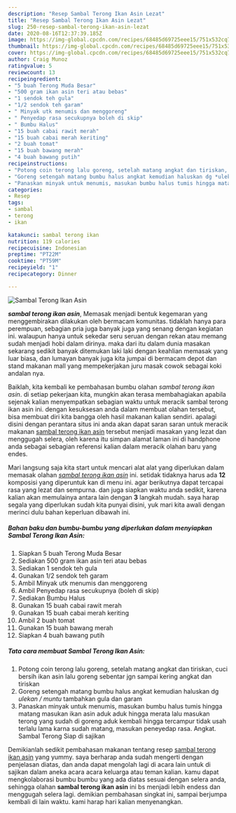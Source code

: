 ```yaml
---
description: "Resep Sambal Terong Ikan Asin Lezat"
title: "Resep Sambal Terong Ikan Asin Lezat"
slug: 250-resep-sambal-terong-ikan-asin-lezat
date: 2020-08-16T12:37:39.185Z
image: https://img-global.cpcdn.com/recipes/68485d69725eee15/751x532cq70/sambal-terong-ikan-asin-foto-resep-utama.jpg
thumbnail: https://img-global.cpcdn.com/recipes/68485d69725eee15/751x532cq70/sambal-terong-ikan-asin-foto-resep-utama.jpg
cover: https://img-global.cpcdn.com/recipes/68485d69725eee15/751x532cq70/sambal-terong-ikan-asin-foto-resep-utama.jpg
author: Craig Munoz
ratingvalue: 5
reviewcount: 13
recipeingredient:
- "5 buah Terong Muda Besar"
- "500 gram ikan asin teri atau bebas"
- "1 sendok teh gula"
- "1/2 sendok teh garam"
- " Minyak utk menumis dan menggoreng"
- " Penyedap rasa secukupnya boleh di skip"
- " Bumbu Halus"
- "15 buah cabai rawit merah"
- "15 buah cabai merah keriting"
- "2 buah tomat"
- "15 buah bawang merah"
- "4 buah bawang putih"
recipeinstructions:
- "Potong coin terong lalu goreng, setelah matang angkat dan tiriskan, cuci bersih ikan asin lalu goreng sebentar jgn sampai kering angkat dan tiriskan"
- "Goreng setengah matang bumbu halus angkat kemudian haluskan dg *ulekan / muntu* tambahkan gula dan garam"
- "Panaskan minyak untuk menumis, masukan bumbu halus tumis hingga matang masukan ikan asin aduk aduk hingga merata lalu masukan terong yang sudah di goreng aduk kembali hingga tercampur tidak usah terlalu lama karna sudah matang, masukan peneyedap rasa. Angkat. Sambal Terong Siap di sajikan"
categories:
- Resep
tags:
- sambal
- terong
- ikan

katakunci: sambal terong ikan 
nutrition: 119 calories
recipecuisine: Indonesian
preptime: "PT22M"
cooktime: "PT59M"
recipeyield: "1"
recipecategory: Dinner

---
```



![Sambal Terong Ikan Asin](https://img-global.cpcdn.com/recipes/68485d69725eee15/751x532cq70/sambal-terong-ikan-asin-foto-resep-utama.jpg)

<b><i>sambal terong ikan asin</i></b>, Memasak menjadi bentuk kegemaran yang menggembirakan dilakukan oleh bermacam komunitas. tidaklah hanya para perempuan, sebagian pria juga banyak juga yang senang dengan kegiatan ini. walaupun hanya untuk sekedar seru seruan dengan rekan atau memang sudah menjadi hobi dalam dirinya. maka dari itu dalam dunia masakan sekarang sedikit banyak ditemukan laki laki dengan keahlian memasak yang luar biasa, dan lumayan banyak juga kita jumpai di bermacam depot dan stand makanan mall yang mempekerjakan juru masak cowok sebagai koki andalan nya.

Baiklah, kita kembali ke pembahasan bumbu olahan <i>sambal terong ikan asin</i>. di setiap pekerjaan kita, mungkin akan terasa membahagiakan apabila sejenak kalian menyempatkan sebagian waktu untuk meracik sambal terong ikan asin ini. dengan kesuksesan anda dalam membuat olahan tersebut, bisa membuat diri kita bangga oleh hasil makanan kalian sendiri. apalagi disini dengan perantara situs ini anda akan dapat saran saran untuk meracik makanan <u>sambal terong ikan asin</u> tersebut menjadi masakan yang lezat dan menggugah selera, oleh karena itu simpan alamat laman ini di handphone anda sebagai sebagian referensi kalian dalam meracik olahan baru yang endes.




Mari langsung saja kita start untuk mencari alat alat yang diperlukan dalam memasak olahan <u><i>sambal terong ikan asin</i></u> ini. setidak tidaknya harus ada <b>12</b> komposisi yang diperuntuk kan di menu ini. agar berikutnya dapat tercapai rasa yang lezat dan sempurna. dan juga siapkan waktu anda sedikit, karena kalian akan memulainya antara lain dengan <b>3</b> langkah mudah. saya harap segala yang diperlukan sudah kita punyai disini, yuk mari kita awali dengan merinci dulu bahan keperluan dibawah ini.

<!--inarticleads1-->

##### Bahan baku dan bumbu-bumbu yang diperlukan dalam menyiapkan Sambal Terong Ikan Asin:

1. Siapkan 5 buah Terong Muda Besar
1. Sediakan 500 gram ikan asin teri atau bebas
1. Sediakan 1 sendok teh gula
1. Gunakan 1/2 sendok teh garam
1. Ambil  Minyak utk menumis dan menggoreng
1. Ambil  Penyedap rasa secukupnya (boleh di skip)
1. Sediakan  Bumbu Halus
1. Gunakan 15 buah cabai rawit merah
1. Gunakan 15 buah cabai merah keriting
1. Ambil 2 buah tomat
1. Gunakan 15 buah bawang merah
1. Siapkan 4 buah bawang putih




<!--inarticleads2-->

##### Tata cara membuat Sambal Terong Ikan Asin:

1. Potong coin terong lalu goreng, setelah matang angkat dan tiriskan, cuci bersih ikan asin lalu goreng sebentar jgn sampai kering angkat dan tiriskan
1. Goreng setengah matang bumbu halus angkat kemudian haluskan dg *ulekan / muntu* tambahkan gula dan garam
1. Panaskan minyak untuk menumis, masukan bumbu halus tumis hingga matang masukan ikan asin aduk aduk hingga merata lalu masukan terong yang sudah di goreng aduk kembali hingga tercampur tidak usah terlalu lama karna sudah matang, masukan peneyedap rasa. Angkat. Sambal Terong Siap di sajikan




Demikianlah sedikit pembahasan makanan tentang resep <u>sambal terong ikan asin</u> yang yummy. saya berharap anda sudah mengerti dengan penjelasan diatas, dan anda dapat mengolah lagi di acara lain untuk di sajikan dalam aneka acara acara keluarga atau teman kalian. kamu dapat mengkolaborasi bumbu bumbu yang ada diatas sesuai dengan selera anda, sehingga olahan <b>sambal terong ikan asin</b> ini bs menjadi lebih endess dan menggugah selera lagi. demikian pembahasan singkat ini, sampai berjumpa kembali di lain waktu. kami harap hari kalian menyenangkan.
